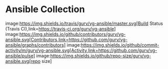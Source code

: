 # Ansible Collection

image:https://img.shields.io/travis/gurv/vg-ansible/master.svg[Build Status (Travis CI),link=https://travis-ci.org/gurv/vg-ansible]
image:https://img.shields.io/github/contributors/gurv/vg-ansible.svg[Contributors,link=https://github.com/gurv/vg-ansible/graphs/contributors]
image:https://img.shields.io/github/commit-activity/m/gurv/vg-ansible.svg[Activity,link=https://github.com/gurv/vg-ansible/pulse]
image:https://img.shields.io/github/repo-size/gurv/vg-ansible.svg[repo size]